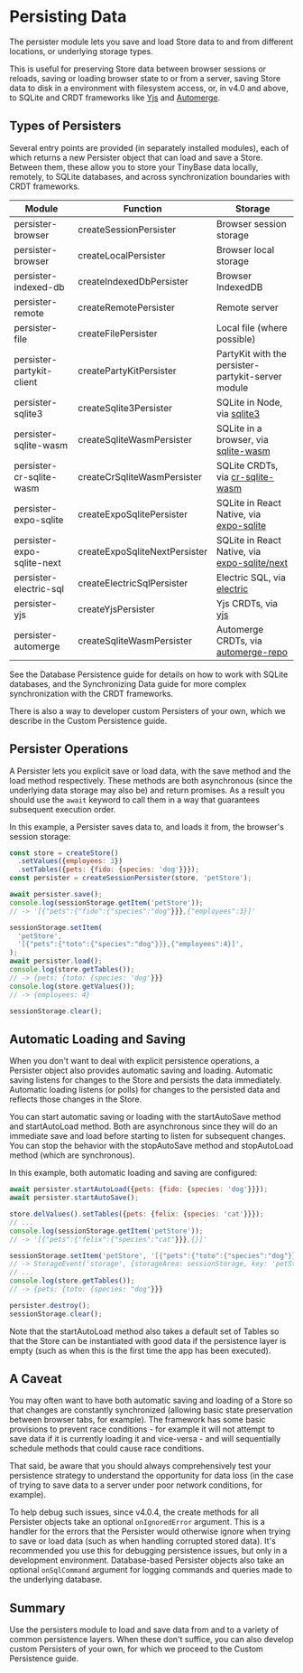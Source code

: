 # Persisting Data

The persister module lets you save and load Store data to and from different
locations, or underlying storage types.

This is useful for preserving Store data between browser sessions or reloads,
saving or loading browser state to or from a server, saving Store data to disk
in a environment with filesystem access, or, in v4.0 and above, to SQLite and
CRDT frameworks like [Yjs](https://yjs.dev/) and
[Automerge](https://automerge.org/).

## Types of Persisters

Several entry points are provided (in separately installed modules), each of
which returns a new Persister object that can load and save a Store. Between
them, these allow you to store your TinyBase data locally, remotely, to SQLite
databases, and across synchronization boundaries with CRDT frameworks.

| Module                     | Function                      | Storage                                                                                                     |
| -------------------------- | ----------------------------- | ----------------------------------------------------------------------------------------------------------- |
| persister-browser          | createSessionPersister        | Browser session storage                                                                                     |
| persister-browser          | createLocalPersister          | Browser local storage                                                                                       |
| persister-indexed-db       | createIndexedDbPersister      | Browser IndexedDB                                                                                           |
| persister-remote           | createRemotePersister         | Remote server                                                                                               |
| persister-file             | createFilePersister           | Local file (where possible)                                                                                 |
| persister-partykit-client  | createPartyKitPersister       | PartyKit with the persister-partykit-server module                                                          |
| persister-sqlite3          | createSqlite3Persister        | SQLite in Node, via [sqlite3](https://github.com/TryGhost/node-sqlite3)                                     |
| persister-sqlite-wasm      | createSqliteWasmPersister     | SQLite in a browser, via [sqlite-wasm](https://github.com/tomayac/sqlite-wasm)                              |
| persister-cr-sqlite-wasm   | createCrSqliteWasmPersister   | SQLite CRDTs, via [cr-sqlite-wasm](https://github.com/vlcn-io/cr-sqlite)                                    |
| persister-expo-sqlite      | createExpoSqlitePersister     | SQLite in React Native, via [expo-sqlite](https://github.com/expo/expo/tree/main/packages/expo-sqlite)      |
| persister-expo-sqlite-next | createExpoSqliteNextPersister | SQLite in React Native, via [expo-sqlite/next](https://github.com/expo/expo/tree/main/packages/expo-sqlite) |
| persister-electric-sql     | createElectricSqlPersister    | Electric SQL, via [electric](https://github.com/electric-sql/electric)                                      |
| persister-yjs              | createYjsPersister            | Yjs CRDTs, via [yjs](https://github.com/yjs/yjs)                                                            |
| persister-automerge        | createSqliteWasmPersister     | Automerge CRDTs, via [automerge-repo](https://github.com/automerge/automerge-repo)                          |

See the Database Persistence guide for details on how to work with SQLite
databases, and the Synchronizing Data guide for more complex synchronization
with the CRDT frameworks.

There is also a way to developer custom Persisters of your own, which we
describe in the Custom Persistence guide.

## Persister Operations

A Persister lets you explicit save or load data, with the save method and the
load method respectively. These methods are both asynchronous (since the
underlying data storage may also be) and return promises. As a result you should
use the `await` keyword to call them in a way that guarantees subsequent
execution order.

In this example, a Persister saves data to, and loads it from, the browser's
session storage:

```js
const store = createStore()
  .setValues({employees: 3})
  .setTables({pets: {fido: {species: 'dog'}}});
const persister = createSessionPersister(store, 'petStore');

await persister.save();
console.log(sessionStorage.getItem('petStore'));
// -> '[{"pets":{"fido":{"species":"dog"}}},{"employees":3}]'

sessionStorage.setItem(
  'petStore',
  '[{"pets":{"toto":{"species":"dog"}}},{"employees":4}]',
);
await persister.load();
console.log(store.getTables());
// -> {pets: {toto: {species: 'dog'}}}
console.log(store.getValues());
// -> {employees: 4}

sessionStorage.clear();
```

## Automatic Loading and Saving

When you don't want to deal with explicit persistence operations, a Persister
object also provides automatic saving and loading. Automatic saving listens for
changes to the Store and persists the data immediately. Automatic loading
listens (or polls) for changes to the persisted data and reflects those changes
in the Store.

You can start automatic saving or loading with the startAutoSave method and
startAutoLoad method. Both are asynchronous since they will do an immediate save
and load before starting to listen for subsequent changes. You can stop the
behavior with the stopAutoSave method and stopAutoLoad method (which are
synchronous).

In this example, both automatic loading and saving are configured:

```js
await persister.startAutoLoad({pets: {fido: {species: 'dog'}}});
await persister.startAutoSave();

store.delValues().setTables({pets: {felix: {species: 'cat'}}});
// ...
console.log(sessionStorage.getItem('petStore'));
// -> '[{"pets":{"felix":{"species":"cat"}}},{}]'

sessionStorage.setItem('petStore', '[{"pets":{"toto":{"species":"dog"}}},{}]');
// -> StorageEvent('storage', {storageArea: sessionStorage, key: 'petStore'})
// ...
console.log(store.getTables());
// -> {pets: {toto: {species: "dog"}}}

persister.destroy();
sessionStorage.clear();
```

Note that the startAutoLoad method also takes a default set of Tables so that
the Store can be instantiated with good data if the persistence layer is empty
(such as when this is the first time the app has been executed).

## A Caveat

You may often want to have both automatic saving and loading of a Store so that
changes are constantly synchronized (allowing basic state preservation between
browser tabs, for example). The framework has some basic provisions to prevent
race conditions - for example it will not attempt to save data if it is
currently loading it and vice-versa - and will sequentially schedule methods
that could cause race conditions.

That said, be aware that you should always comprehensively test your persistence
strategy to understand the opportunity for data loss (in the case of trying to
save data to a server under poor network conditions, for example).

To help debug such issues, since v4.0.4, the create methods for all Persister
objects take an optional `onIgnoredError` argument. This is a handler for the
errors that the Persister would otherwise ignore when trying to save or load
data (such as when handling corrupted stored data). It's recommended you use
this for debugging persistence issues, but only in a development environment.
Database-based Persister objects also take an optional `onSqlCommand` argument
for logging commands and queries made to the underlying database.

## Summary

Use the persisters module to load and save data from and to a variety of common
persistence layers. When these don't suffice, you can also develop custom
Persisters of your own, for which we proceed to the Custom Persistence guide.
